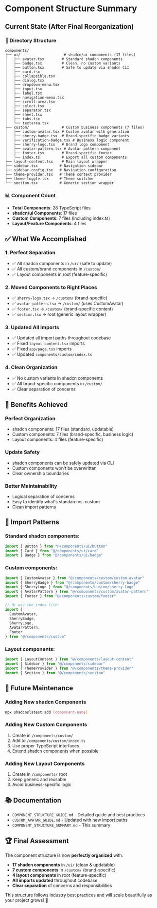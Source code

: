 # Component Structure Summary

## Current State (After Final Reorganization)

### 📁 Directory Structure
```
components/
├── ui/                    # shadcn/ui components (17 files)
│   ├── avatar.tsx        # Standard shadcn components
│   ├── badge.tsx         # Clean, no custom variants
│   ├── button.tsx        # Safe to update via shadcn CLI
│   ├── card.tsx
│   ├── collapsible.tsx
│   ├── dialog.tsx
│   ├── dropdown-menu.tsx
│   ├── input.tsx
│   ├── label.tsx
│   ├── navigation-menu.tsx
│   ├── scroll-area.tsx
│   ├── select.tsx
│   ├── separator.tsx
│   ├── sheet.tsx
│   ├── tabs.tsx
│   └── textarea.tsx
├── custom/               # Custom business components (7 files)
│   ├── custom-avatar.tsx # Custom avatar with generation
│   ├── sherry-badge.tsx  # Brand-specific badge variants
│   ├── verification-badge.tsx # Business logic component
│   ├── sherry-logo.tsx   # Brand logo component
│   ├── avatar-pattern.tsx # Avatar pattern component
│   ├── footer.tsx        # Brand-specific footer
│   └── index.ts          # Export all custom components
├── layout-content.tsx    # Main layout wrapper
├── sidebar.tsx          # Navigation sidebar
├── sidebar-config.tsx   # Navigation configuration
├── theme-provider.tsx   # Theme context provider
├── theme-toggle.tsx     # Theme switcher
└── section.tsx          # Generic section wrapper
```

### 📊 Component Count
- **Total Components**: 28 TypeScript files
- **shadcn/ui Components**: 17 files
- **Custom Components**: 7 files (including index.ts)
- **Layout/Feature Components**: 4 files

## ✅ What We Accomplished

### 1. **Perfect Separation**
- ✅ All shadcn components in `/ui/` (safe to update)
- ✅ All custom/brand components in `/custom/`
- ✅ Layout components in root (feature-specific)

### 2. **Moved Components to Right Places**
- ✅ `sherry-logo.tsx` → `/custom/` (brand-specific)
- ✅ `avatar-pattern.tsx` → `/custom/` (uses CustomAvatar)
- ✅ `footer.tsx` → `/custom/` (brand-specific content)
- ✅ `section.tsx` → root (generic layout wrapper)

### 3. **Updated All Imports**
- ✅ Updated all import paths throughout codebase
- ✅ Fixed `layout-content.tsx` imports
- ✅ Fixed `app/page.tsx` imports
- ✅ Updated `components/custom/index.ts`

### 4. **Clean Organization**
- ✅ No custom variants in shadcn components
- ✅ All brand-specific components in `/custom/`
- ✅ Clear separation of concerns

## 🎯 Benefits Achieved

### **Perfect Organization**
- shadcn components: 17 files (standard, updatable)
- Custom components: 7 files (brand-specific, business logic)
- Layout components: 4 files (feature-specific)

### **Update Safety**
- shadcn components can be safely updated via CLI
- Custom components won't be overwritten
- Clear ownership boundaries

### **Better Maintainability**
- Logical separation of concerns
- Easy to identify what's standard vs. custom
- Clean import patterns

## 📝 Import Patterns

### Standard shadcn components:
```typescript
import { Button } from "@/components/ui/button"
import { Card } from "@/components/ui/card"
import { Badge } from "@/components/ui/badge"
```

### Custom components:
```typescript
import { CustomAvatar } from "@/components/custom/custom-avatar"
import { SherryBadge } from "@/components/custom/sherry-badge"
import { SherryLogo } from "@/components/custom/sherry-logo"
import { AvatarPattern } from "@/components/custom/avatar-pattern"
import { Footer } from "@/components/custom/footer"

// Or use the index file:
import { 
  CustomAvatar, 
  SherryBadge, 
  SherryLogo, 
  AvatarPattern, 
  Footer 
} from "@/components/custom"
```

### Layout components:
```typescript
import { LayoutContent } from "@/components/layout-content"
import { Sidebar } from "@/components/sidebar"
import { ThemeProvider } from "@/components/theme-provider"
import { Section } from "@/components/section"
```

## 🔄 Future Maintenance

### Adding New shadcn Components
```bash
npx shadcn@latest add [component-name]
```

### Adding New Custom Components
1. Create in `/components/custom/`
2. Add to `/components/custom/index.ts`
3. Use proper TypeScript interfaces
4. Extend shadcn components when possible

### Adding New Layout Components
1. Create in `/components/` root
2. Keep generic and reusable
3. Avoid business-specific logic

## 📚 Documentation

- `COMPONENT_STRUCTURE_GUIDE.md` - Detailed guide and best practices
- `CUSTOM_AVATAR_GUIDE.md` - Updated with new import paths
- `COMPONENT_STRUCTURE_SUMMARY.md` - This summary

## 🏆 Final Assessment

The component structure is now **perfectly organized** with:

- **17 shadcn components** in `/ui/` (clean & updatable)
- **7 custom components** in `/custom/` (brand-specific)
- **4 layout components** in root (feature-specific)
- **All imports updated** throughout codebase
- **Clear separation** of concerns and responsibilities

This structure follows industry best practices and will scale beautifully as your project grows! 🚀 